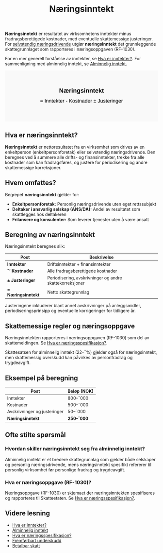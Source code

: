 ﻿---
title: "Næringsinntekt"
seoTitle: "Næringsinntekt | Beregning, regler og rapportering"
description: "Næringsinntekt er virksomhetens inntekter minus fradragsberettigede kostnader justert skattemessig. Se hvordan næringsinntekt beregnes, vanlige justeringer og rapportering i næringsoppgave (RF‑1030) for selvstendig næringsdrivende."
summary: "Næringsinntekt er nettoresultatet fra næringsvirksomhet for selvstendig næringsdrivende. Artikkelen viser beregning, skattemessige justeringer og rapportering i næringsoppgave (RF‑1030)."
---

**Næringsinntekt** er resultatet av virksomhetens inntekter minus fradragsberettigede kostnader, med eventuelle skattemessige justeringer. For [selvstendig næringsdrivende](/blogs/regnskap/selvstendig-naeringsdrivende "Selvstendig næringsdrivende “ Guide til selvstendig næringsvirksomhet i Norge") utgjør **næringsinntekt** det grunnleggende skattegrunnlaget som rapporteres i næringsoppgaven (RF-1030).

For en mer generell forståelse av inntekter, se [Hva er inntekter?](/blogs/regnskap/hva-er-inntekter "Hva er Inntekter? Komplett Guide til Inntektstyper og Regnskapsføring").
For sammenligning med alminnelig inntekt, se [Alminnelig inntekt](/blogs/regnskap/alminnelig-inntekt "Alminnelig inntekt “ Komplett guide til skattemessig resultat og beregning").

![Næringsinntekt Oversikt](naeringsinntekt-image.svg)

## Hva er næringsinntekt?

**Næringsinntekt** er nettoresultatet fra en virksomhet som drives av en enkeltperson (enkeltpersonforetak) eller selvstendig næringsdrivende. Den beregnes ved å summere alle drifts- og finansinntekter, trekke fra alle kostnader som kan fradragsføres, og justere for periodisering og andre skattemessige korreksjoner.

## Hvem omfattes?

Begrepet **næringsinntekt** gjelder for:

* **Enkeltpersonforetak:** Personlig næringsdrivende uten eget rettssubjekt
* **Deltaker i ansvarlig selskap (ANS/DA):** Andel av resultatet som skattlegges hos deltakeren
* **Frilansere og konsulenter:** Som leverer tjenester uten å være ansatt

## Beregning av næringsinntekt

Næringsinntekt beregnes slik:

| Post                         | Beskrivelse                                           |
|------------------------------|-------------------------------------------------------|
| **Inntekter**                | Driftsinntekter + finansinntekter                     |
| **ˆ’ Kostnader**              | Alle fradragsberettigede kostnader                    |
| **± Justeringer**            | Periodisering, avskrivninger og andre skattekorreksjoner |
| **= Næringsinntekt**         | Netto skattegrunnlag                                   |

Justeringene inkluderer blant annet avskrivninger på anleggsmidler, periodiseringsprinsipp og eventuelle korrigeringer for tidligere år.

## Skattemessige regler og næringsoppgave

Næringsinntekten rapporteres i næringsoppgaven (RF-1030) som del av skattemeldingen. Se [Hva er næringsspesifikasjon?](/blogs/regnskap/naringsspesifikasjon "Hva er næringsspesifikasjon? Guide til næringsspesifikasjon for selvstendig næringsdrivende").

Skattesatsen for alminnelig inntekt (22–¯%) gjelder også for næringsinntekt, men skattemessig overskudd kan påvirkes av personfradrag og trygdeavgift.

## Eksempel på beregning

| Post                             | Beløp (NOK) |
|----------------------------------|-------------|
| Inntekter                        | 800–¯000     |
| Kostnader                        | 500–¯000     |
| Avskrivninger og justeringer     | 50–¯000      |
| **Næringsinntekt**               | **250–¯000** |

## Ofte stilte spørsmål

### Hvordan skiller næringsinntekt seg fra alminnelig inntekt?

Alminnelig inntekt er et bredere skattegrunnlag som gjelder både selskaper og personlig næringsdrivende, mens næringsinntekt spesifikt refererer til personlig virksomhet før personlige fradrag og trygdeavgift.

### Hva er næringsoppgave (RF-1030)?

Næringsoppgave (RF-1030) er skjemaet der næringsinntekten spesifiseres og rapporteres til Skatteetaten. Se [Hva er næringsspesifikasjon?](/blogs/regnskap/naringsspesifikasjon "Hva er næringsspesifikasjon? Guide til næringsspesifikasjon for selvstendig næringsdrivende").

## Videre lesning

* [Hva er inntekter?](/blogs/regnskap/hva-er-inntekter "Hva er Inntekter? Komplett Guide til Inntektstyper og Regnskapsføring")
* [Alminnelig inntekt](/blogs/regnskap/alminnelig-inntekt "Alminnelig inntekt “ Komplett guide til skattemessig resultat og beregning")
* [Hva er næringsspesifikasjon?](/blogs/regnskap/naringsspesifikasjon "Hva er næringsspesifikasjon? Guide til næringsspesifikasjon for selvstendig næringsdrivende")
* [Fremførbart underskudd](/blogs/regnskap/fremforbart-underskudd "Fremførbart underskudd: Komplett guide til håndtering av underskudd i regnskap og skatt")
* [Betalbar skatt](/blogs/regnskap/betalbar-skatt "Betalbar skatt “ Komplett guide til beregning og håndtering")










